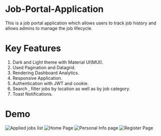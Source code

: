 # Job-Portal-Application
This is a job portal application which allows users to track job history and allows admins to manage the job lifecycle.

# Key Features 
  1) Dark and Light theme with Material UI(MUI).
  2) Used Pagination and Datagrid.
  3) Rendering Dashboard Analytics.
  4) Responsive Application.
  5) Authentication with JWT and cookie.
  6) Search , filter jobs by location as well as by job category.
  7) Toast Notifications.

# Demo 
![Applied jobs list ](https://github.com/GauravYS/Job-Portal-Application/assets/116845183/48a05000-414e-4051-b515-0dfe1aa27a04)
![Home Page ](https://github.com/GauravYS/Job-Portal-Application/assets/116845183/fd1df3a8-b7a2-49de-b7c3-1b40592c4514)
![Personal Info page ](https://github.com/GauravYS/Job-Portal-Application/assets/116845183/5ca431d1-f45e-4104-9f45-b303dc2eacdb)
![Register Page ](https://github.com/GauravYS/Job-Portal-Application/assets/116845183/562ac98c-cdaf-4118-bbd5-34eca2030e51)
